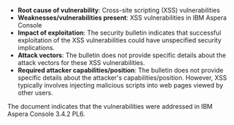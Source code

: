 - **Root cause of vulnerability**: Cross-site scripting (XSS) vulnerabilities
- **Weaknesses/vulnerabilities present**: XSS vulnerabilities in IBM Aspera Console
- **Impact of exploitation**: The security bulletin indicates that successful exploitation of the XSS vulnerabilities could have unspecified security implications.
- **Attack vectors**: The bulletin does not provide specific details about the attack vectors for these XSS vulnerabilities.
- **Required attacker capabilities/position**: The bulletin does not provide specific details about the attacker's capabilities/position. However, XSS typically involves injecting malicious scripts into web pages viewed by other users.

The document indicates that the vulnerabilities were addressed in IBM Aspera Console 3.4.2 PL6.